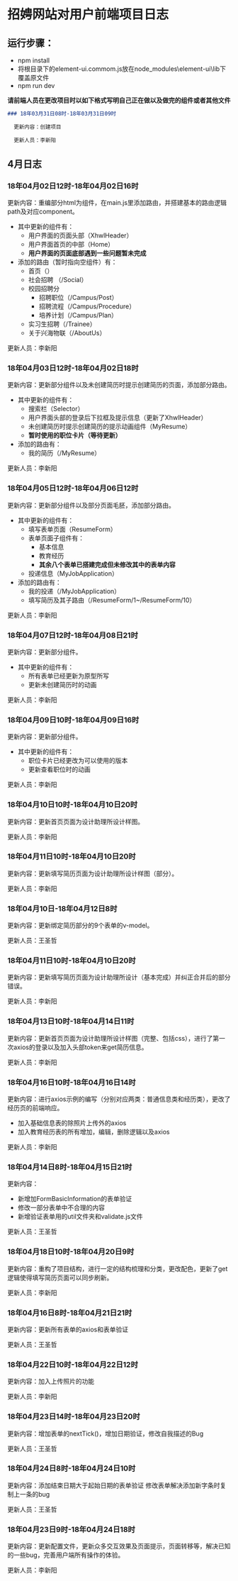 # 招娉网站对用户前端项目日志
## 运行步骤：
- npm install
- 将根目录下的element-ui.commom.js放在node_modules\element-ui\lib下覆盖原文件
- npm run dev

**请前端人员在更改项目时以如下格式写明自己正在做以及做完的组件或者其他文件**
```markdown
### 18年03月31日08时-18年03月31日09时 
  
  更新内容：创建项目 
  
  更新人员：李新阳
```
## 4月日志
 
 ### 18年04月02日12时-18年04月02日16时 
  
  更新内容：重编部分html为组件，在main.js里添加路由，并搭建基本的路由逻辑path及对应component。
  - 其中更新的组件有：
    + 用户界面的页面头部（XhwlHeader）
    + 用户界面首页的中部（Home）
    + **用户界面的页面底部遇到一些问题暂未完成**
  - 添加的路由（暂时指向空组件）有：
    + 首页（）
    + 社会招聘 （/Social）
    + 校园招聘分
        + 招聘职位（/Campus/Post）
        + 招聘流程（/Campus/Procedure）
        + 培养计划（/Campus/Plan）
    + 实习生招聘（/Trainee）
    + 关于兴海物联（/AboutUs）
  
  更新人员：李新阳
  
  ### 18年04月03日12时-18年04月02日18时 
  
  更新内容：更新部分组件以及未创建简历时提示创建简历的页面，添加部分路由。
  - 其中更新的组件有：
    + 搜索栏（Selector）
    + 用户界面头部的登录后下拉框及提示信息（更新了XhwlHeader）
    + 未创建简历时提示创建简历的提示动画组件（MyResume）
    +  **暂时使用的职位卡片（等待更新）**
  - 添加的路由有：
    + 我的简历（/MyResume）
    
  更新人员：李新阳
  
   ### 18年04月05日12时-18年04月06日12时 
  
  更新内容：更新部分组件以及部分页面毛胚，添加部分路由。
  - 其中更新的组件有：
    + 填写表单页面（ResumeForm）
    + 表单页面子组件有：
       + 基本信息
       + 教育经历
       + **其余八个表单已搭建完成但未修改其中的表单内容**
    + 投递信息（MyJobApplication）
  - 添加的路由有：
    + 我的投递（/MyJobApplication）
    + 填写简历及其子路由（/ResumeForm/1~/ResumeForm/10）
    
  更新人员：李新阳
  
   ### 18年04月07日12时-18年04月08日21时 
	
   更新内容：更新部分组件。
  - 其中更新的组件有：
    + 所有表单已经更新为原型所写
    + 更新未创建简历时的动画
  
    
  更新人员：李新阳
  
   ### 18年04月09日10时-18年04月09日16时 
	
   更新内容：更新部分组件。
  - 其中更新的组件有：
    + 职位卡片已经更改为可以使用的版本
    + 更新查看职位时的动画
  
    
  更新人员：李新阳
  
   ### 18年04月10日10时-18年04月10日20时 
	
   更新内容：更新首页页面为设计助理所设计样图。
  
  更新人员：李新阳
  
   ### 18年04月11日10时-18年04月10日20时 
	
   更新内容：更新填写简历页面为设计助理所设计样图（部分）。
  
  更新人员：李新阳
  
  ### 18年04月10日-18年04月12日8时 
	
  更新内容：更新绑定简历部分的9个表单的v-model。
  
  更新人员：王圣哲
  
   ### 18年04月11日10时-18年04月10日20时 
	
   更新内容：更新填写简历页面为设计助理所设计（基本完成）并纠正合并后的部分错误。
  
  更新人员：李新阳
  
   ### 18年04月13日10时-18年04月14日11时 
	
   更新内容：更新首页页面为设计助理所设计样图（完整、包括css），进行了第一次axios的登录以及加入头部token来get简历信息。
  
  更新人员：李新阳
  
  ### 18年04月16日10时-18年04月16日14时 
   
  更新内容：进行axios示例的编写（分别对应两类：普通信息类和经历类），更改了经历页的前端响应。
   - 加入基础信息表的除照片上传外的axios
   - 加入教育经历表的所有增加，编辑，删除逻辑以及axios

  更新人员：李新阳
  

   ### 18年04月14日8时-18年04月15日21时 
	
   更新内容：
   - 新增加FormBasicInformation的表单验证
   - 修改一部分表单中不合理的内容
   - 新增验证表单用的util文件夹和validate.js文件

  更新人员：王圣哲
  
   ### 18年04月18日10时-18年04月20日9时 
   
  更新内容：重构了项目结构，进行一定的结构梳理和分类，更改配色，更新了get逻辑使得填写简历页面可以同步刷新。


  更新人员：李新阳
  
   ### 18年04月16日8时-18年04月21日21时 
	
  更新内容：更新所有表单的axios和表单验证
  
  
  更新人员：王圣哲
  
 ### 18年04月22日10时-18年04月22日12时 
   
  更新内容：加入上传照片的功能

  更新人员：李新阳
  
   ### 18年04月23日14时-18年04月23日20时 
   
  更新内容：增加表单的nextTick()，增加日期验证，修改自我描述的Bug

  更新人员：王圣哲
  
   ### 18年04月24日8时-18年04月24日10时 
   
  更新内容：添加结束日期大于起始日期的表单验证
           修改表单解决添加新字条时复制上一条的bug

  更新人员：王圣哲
  
      
  ### 18年04月23日9时-18年04月24日18时 
  
  更新内容：更新配置文件，更新众多交互效果及页面提示，页面转移等，解决已知的一些bug，完善用户端所有操作的体验。

  
  更新人员：李新阳
  

